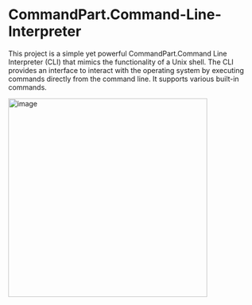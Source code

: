 # CommandPart.Command-Line-Interpreter
This project is a simple yet powerful CommandPart.Command Line Interpreter (CLI) that mimics the functionality of a Unix shell. The CLI provides an interface to interact with the operating system by executing commands directly from the command line. It supports various built-in commands.

<img src="https://github.com/user-attachments/assets/abfac950-9e91-4aae-aa36-b261170e185e" alt="image" width="400"/>
